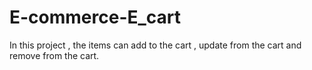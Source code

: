 # E-commerce-E_cart 
In this project , the items can add to the cart , update from the cart and remove from the cart.
